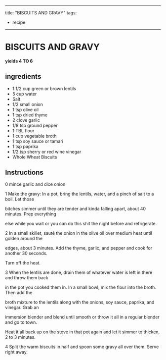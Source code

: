 
---
title: "BISCUITS AND GRAVY"
tags:
  - recipe
---
# BISCUITS AND GRAVY


     

     






#### yields  4 TO 6


## ingredients
* 1 1/2 cup green or brown lentils 
* 5 cup water 
* Salt 
* 1/2 small onion 
* 1 tsp olive oil 
* 1 tsp dried thyme 
* 2 clove garlic 
* 1/8 tsp ground pepper 
* 1 TBL flour 
* 1 cup vegetable broth 
* 1 tsp soy sauce or tamari 
* 1 tsp paprika 
* 1/2 tsp sherry or red wine vinegar 
* Whole Wheat Biscuits 



## Instructions
0 mince garlic and dice onion

1 Make the gravy: In a pot, bring the lentils, water, and a pinch of salt to a boil. Let those

bitches simmer until they are tender and kinda falling apart, about 40 minutes. Prep everything

else while you wait or you can do this shit the night before and refrigerate.

2 In a small skillet, sauté the onion in the olive oil over medium heat until golden around the

edges, about 3 minutes. Add the thyme, garlic, and pepper and cook for another 30 seconds.

Turn off the heat.

3 When the lentils are done, drain them of whatever water is left in there and throw them back

in the pot you cooked them in. In a small bowl, mix the flour into the broth. Then add the

broth mixture to the lentils along with the onions, soy sauce, paprika, and vinegar. Grab an

immersion blender and blend until smooth or throw it all in a regular blender and go to town.

Heat it all back up on the stove in that pot again and let it simmer to thicken, 2 to 3 minutes.

4 Split the warm biscuits in half and spoon some gravy all over them. Serve right away.






